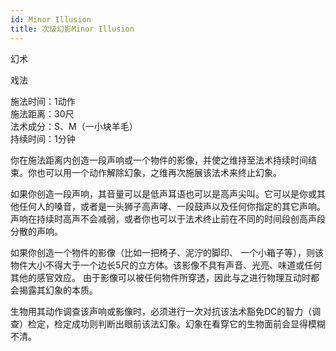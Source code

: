 ```yaml
---
id: Minor Illusion
title: 次级幻影Minor Illusion
---
```


幻术

戏法

施法时间：1动作  
施法距离：30尺  
法术成分：S、M（一小块羊毛）  
持续时间：1分钟  


你在施法距离内创造一段声响或一个物件的影像，并使之维持至法术持续时间结束。你也可以用一个动作解除幻象，之维再次施展该法术来终止幻象。


如果你创造一段声响，其音量可以是低声耳语也可以是高声尖叫。它可以是你或其他任何人的嗓音，或者是一头狮子高声哮、一段鼓声以及任何你指定的其它声响。声响在持续时高声不会减弱，或者你也可以于法术终止前在不同的时间段创高声段分散的声响。


如果你创造一个物件的影像（比如一把椅子、泥泞的脚印、
一个小箱子等），则该物件大小不得大于一个边长5尺的立方体。该影像不具有声音、光亮、味道或任何其他的感官效应。
由于影像可以被任何物件所穿透，因此与之进行物理互动时都会揭露其幻象的本质。


生物用其动作调查该声响或影像时，必须进行一次对抗该法术豁免DC的智力（调查）检定，检定成功则判断出眼前该法幻象。幻象在看穿它的生物面前会显得模糊不清。

